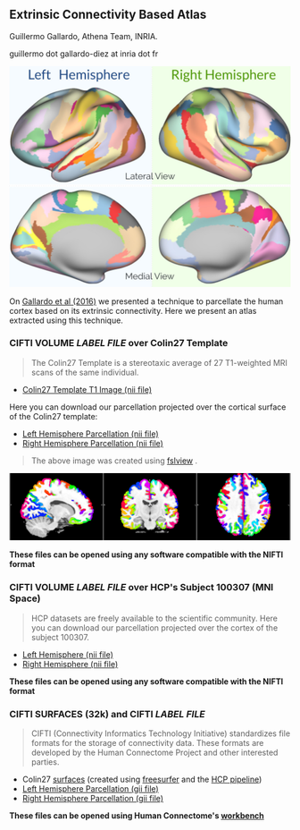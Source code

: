 ## Extrinsic Connectivity Based Atlas

Guillermo Gallardo, Athena Team, INRIA.

guillermo dot gallardo-diez at inria dot fr

![Atlas](img/atlas.jpg)

On [Gallardo et al (2016)](https://hal.archives-ouvertes.fr/hal-01358436/file/Gallardo.pdf) we presented a technique to parcellate the human cortex based on its extrinsic connectivity. Here we present an atlas extracted using this technique.

### CIFTI VOLUME *LABEL* _FILE_ over Colin27 Template

> The Colin27 Template is a stereotaxic average of 27 T1-weighted MRI scans of the same individual. 

- [Colin27 Template T1 Image (nii file)](files/colin/T1/colin27.nii.gz)

Here you can download our parcellation projected over the cortical surface of the Colin27 template:

- [Left Hemisphere Parcellation (nii file)](files/colin/parcellation/EC_atlas.L.colin27.label.nii)
- [Right Hemisphere Parcellation (nii file)](files/colin/parcellation/EC_atlas.R.colin27.label.nii)
> The above image was created using [fslview](https://fsl.fmrib.ox.ac.uk/fsl/fslwiki/) .

![Parcellation on Colin27](img/colin_and_us.png)

**These files can be opened using any software compatible with the NIFTI format**

### CIFTI VOLUME *LABEL* _FILE_ over HCP's Subject 100307 (MNI Space)

> HCP datasets are freely available to the scientific community. Here you can download our parcellation projected over the cortex of the subject 100307.

- [Left Hemisphere (nii file)](files/EC_atlas.L.100307.label.nii)
- [Right Hemisphere (nii file)](files/EC_atlas.R.100307.label.nii)

**These files can be opened using any software compatible with the NIFTI format**

### CIFTI SURFACES (32k) and CIFTI *LABEL* _FILE_

> CIFTI (Connectivity Informatics Technology Initiative) standardizes file formats for the storage of connectivity data. These formats are developed by the Human Connectome Project and other interested parties.

- Colin27 [surfaces](files/colin/surfaces/all_surfaces.zip) (created using [freesurfer](https://surfer.nmr.mgh.harvard.edu/) and the [HCP pipeline](http://www.humanconnectome.org/documentation/HCP-pipelines/))
- [Left Hemisphere Parcellation (gii file)](files/EC_atlas.L.32k.label.gii)
- [Right Hemisphere Parcellation (gii file)](files/EC_atlas.L.32k.label.gii)

**These files can be opened using Human Connectome's [workbench](https://www.humanconnectome.org/software/connectome-workbench.html)**

